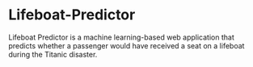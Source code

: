 # Lifeboat-Predictor
Lifeboat Predictor is a machine learning-based web application that predicts whether a passenger would have received a seat on a lifeboat during the Titanic disaster.
